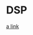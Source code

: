 # DSP
[a link]([https://github.com/m0radt/Distributed-System-Programming/blob/main/Assignment1/Assignment%201.pdf])
